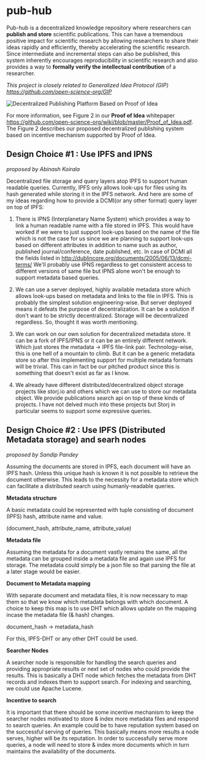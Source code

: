 # pub-hub

Pub-hub is a decentralized knowledge repository where researchers can **publish and store** scientific publications. This can have a tremendous positive impact for scientific research by allowing researchers to share their ideas rapidly and efficiently, thereby accelerating the scientific research. Since intermediate and incremental steps can also be published, this system inherently encourages reproducibility in scientific research and also provides a way to **formally verify the intellectual contribution** of a researcher.

*This project is closely related to Generalized Idea Protocol (GIP) https://github.com/open-science-org/GIP*


![Decentralized Publishing Platform Based on Proof of Idea](disseminiation.png)

For more information, see Figure 2 in our **Proof of Idea** whitepaper https://github.com/open-science-org/wiki/blob/master/Proof_of_Idea.pdf. The Figure 2 describes our proposed decentralized publishing system based on incentive mechanism supported by Proof of Idea.

## Design Choice #1 : Use IPFS and IPNS
*proposed by Abinash Koirala*

Decentralized file storage and query layers atop IPFS to support human readable queries. Currently, IPFS only allows look-ups for files using its hash generated while storing it in the IPFS network. And here are some of my ideas regarding how to provide a DCMI(or any other format) query layer on top of IPFS:

1. There is IPNS (Interplanetary Name System) which provides a way to link a human readable name with a file stored in IPFS. This would have worked if we were to just support look-ups based on the name of the file which is not the case for us since we are planning to support look-ups based on different attributes in addition to name such as author, published journal/conference, date published, etc. In case of DCMI all the fields listed in http://dublincore.org/documents/2005/06/13/dcmi-terms/ We'll probably use IPNS regardless to get consistent access to different versions of same file but IPNS alone won't be enough to support metadata based queries.

2. We can use a server deployed, highly available metadata store which allows look-ups based on metadata and links to the file in IPFS. This is probably the simplest solution engineering-wise. But server deployed means it defeats the purpose of decentralization. It can be a solution if don't want to be strictly decentralized. Storage will be decentralized regardless. So, thought it was worth mentioning.

3. We can work on our own solution for decentralized metadata store. It can be a fork of IPFS/IPNS or it can be an entirely different network. Which just stores the metadata -> IPFS file-link pair. Technology-wise, this is one hell of a mountain to climb. But it can be a generic metadata store so after this implementing support for multiple metadata formats will be trivial. This can in fact be our pitched product since this is something that doesn't exist as far as I know.

4. We already have different distributed/decentralized object storage projects like storj.io and others which we can use to store our metadata object. We provide publications search api on top of these kinds of projects. I have not delved much into these projects but Storj in particular seems to support some expressive queries.

## Design Choice #2 : Use IPFS (Distributed Metadata storage) and searh nodes
*proposed by Sandip Pandey*

Assuming the documents are stored in IPFS, each document will have an IPFS hash. Unless this unique hash is known it is not possible to retrieve the document otherwise. This leads to the necessity for a metadata store which can facilitate a distributed search using humanly-readable queries.

**Metadata structure**

A basic metadata could be represented with tuple consisting of document (IPFS) hash, attribute name and value.

(document_hash, attribute_name, attribute_value)

**Metadata file**

Assuming the metadata for a document vastly remains the same, all the metadata can be grouped inside a metadata file and again use IPFS for storage. The metadata could simply be a json file so that parsing the file at a later stage would be easier.

**Document to Metadata mapping**

With separate document and metadata files, it is now necessary to map them so that we know which metadata belongs with which document. A choice to keep this map is to use DHT which allows update on the mapping incase the metadata file (& hash) changes.

document_hash -> metadata_hash

For this, IPFS-DHT or any other DHT could be used.

**Searcher Nodes**

A searcher node is responsible for handling the search queries and providing appropriate results or next set of nodes who could provide the results. This is basically a DHT node which fetches the metadata from DHT records and indexes them to support search. For indexing and searching, we could use Apache Lucene.

**Incentive to search**

It is important that there should be some incentive mechanism to keep the searcher nodes motivated to store & index more metadata files and respond to search queries. An example could be to have reputation system based on the successful serving of queries. This basically means more results a node serves, higher will be its reputation. In order to successfully serve more queries, a node will need to store & index more documents which in turn maintains the availability of the documents.

